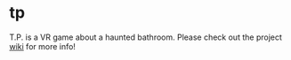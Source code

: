 # tp
T.P. is a VR game about a haunted bathroom. Please check out the project [wiki](https://github.com/dantogno/tp/wiki) for more info!
